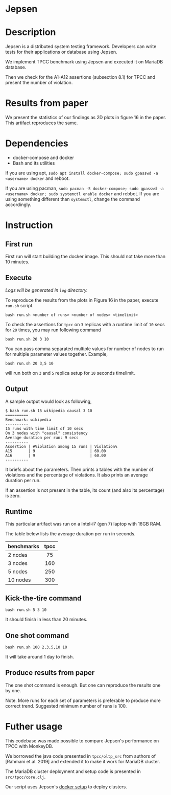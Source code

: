 Jepsen
======

# Description
Jepsen is a distributed system testing framework.
Developers can write tests for their applications or database using Jepsen.

We implement TPCC benchmark using Jepsen and executed it on MariaDB database.

Then we check for the A1-A12 assertions (subsection 8.1) for TPCC and present the number of violation.

# Results from paper
We present the statistics of our findings as 2D plots in figure 16 in the paper. This artifact reproduces the same.

# Dependencies
- docker-compose and docker
- Bash and its utilities

If you are using apt, `sudo apt install docker-compose; sudo gpasswd -a <username> docker` and reboot.

If you are using pacman, `sudo pacman -S docker-compose; sudo gpasswd -a <username> docker; sudo systemctl enable docker` and rebbot.
If you are using something different than `systemctl`, change the command accordingly.

# Instruction

## First run

First run will start building the docker image. This should not take more than 10 minutes.

## Execute

_Logs will be generated in `log` directory._

To reproduce the results from the plots in Figure 16 in the paper, execute `run.sh` script.

`bash run.sh <number of runs> <number of nodes> <timelimit>`

To check the assertions for `tpcc` on `3` replicas with a runtime limit of `10` secs for `20` times, you may run following command

`bash run.sh 20 3 10`

You can pass comma separated multiple values for number of nodes to run for multiple parameter values together. Example,

`bash run.sh 20 3,5 10`

will run both on `3` and `5` replica setup for `10` seconds timelimit.

## Output

A sample output would look as following,

```
$ bash run.sh 15 wikipedia causal 3 10
==========
Benchmark: wikipedia
----------
15 runs with time limit of 10 secs
On 3 nodes with "causal" consistency
Average duration per run: 9 secs
----------
Assertion | #Violation among 15 runs | Violation%
A15       | 9                        | 60.00
A16       | 9                        | 60.00
----------
```

It briefs about the parameters. Then prints a tables with the number of violations and the percentage of violations.
It also prints an average duration per run.

If an assertion is not present in the table, its count (and also its percentage) is zero.

## Runtime
This particular artifact was run on a Intel-i7 (gen 7) laptop with 16GB RAM.

The table below lists the average duration per run in seconds.

| benchmarks | tpcc |
|-|:-:|
| 2 nodes | 75 |
| 3 nodes | 160 |
| 5 nodes | 250 |
| 10 nodes | 300 |

## Kick-the-tire command

```
bash run.sh 5 3 10
```

It should finish in less than 20 minutes.

## One shot command

```
bash run.sh 100 2,3,5,10 10
```

It will take around 1 day to finish.

## Produce results from paper

The one shot command is enough. But one can reproduce the results one by one.

Note. More runs for each set of parameters is preferable to produce more correct trend. Suggested minimum number of runs is 100.

# Futher usage

This codebase was made possible to compare Jepsen's performance on TPCC with MonkeyDB.

We borrowed the java code presented in `tpcc/oltp_src` from authors of [Rahmani et al. 2019] and extended it to make it work for MariaDB cluster.

The MariaDB cluster deployment and setup code is presented in `src/tpcc/core.clj`.

Our script uses Jepsen's [docker setup](https://github.com/jepsen-io/jepsen/tree/main/docker) to deploy clusters.
